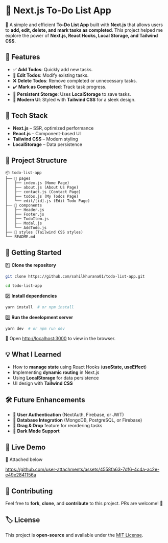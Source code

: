 # 📝 Next.js To-Do List App

🚀 A simple and efficient **To-Do List App** built with **Next.js** that allows users to **add, edit, delete, and mark tasks as completed**. This project helped me explore the power of **Next.js, React Hooks, Local Storage, and Tailwind CSS**.

## 🌟 Features
- ✅ **Add Todos**: Quickly add new tasks.
- 📝 **Edit Todos**: Modify existing tasks.
- ❌ **Delete Todos**: Remove completed or unnecessary tasks.
- ✔️ **Mark as Completed**: Track task progress.
- 💾 **Persistent Storage**: Uses **LocalStorage** to save tasks.
- 🎨 **Modern UI**: Styled with **Tailwind CSS** for a sleek design.

## 🚀 Tech Stack
- **Next.js** – SSR, optimized performance
- **React.js** – Component-based UI
- **Tailwind CSS** – Modern styling
- **LocalStorage** – Data persistence

## 📂 Project Structure
```
📦 todo-list-app
├── 📁 pages
│   ├── index.js (Home Page)
│   ├── about.js (About Us Page)
│   ├── contact.js (Contact Page)
│   ├── todos.js (My Todos Page)
│   └── edit/[id].js (Edit Todo Page)
├── 📁 components
│   ├── Header.js
│   ├── Footer.js
│   ├── TodoItem.js
│   ├── Modal.js
│   └── AddTodo.js
├── 📁 styles (Tailwind CSS styles)
└── README.md
```

## 🎯 Getting Started

1️⃣ **Clone the repository**
```sh
git clone https://github.com/sahilkhurana01/todo-list-app.git

cd todo-list-app
```

2️⃣ **Install dependencies**
```sh
yarn install  # or npm install
```

3️⃣ **Run the development server**
```sh
yarn dev  # or npm run dev
```

📌 Open [http://localhost:3000](http://localhost:3000) to view in the browser.

## 💡 What I Learned
- How to **manage state** using React Hooks (**useState, useEffect**)
- Implementing **dynamic routing** in Next.js
- Using **LocalStorage** for data persistence
- UI design with **Tailwind CSS**

## 🛠️ Future Enhancements
- 🔹 **User Authentication** (NextAuth, Firebase, or JWT)
- 🔹 **Database Integration** (MongoDB, PostgreSQL, or Firebase)
- 🔹 **Drag & Drop** feature for reordering tasks
- 🔹 **Dark Mode Support**

## 📌 Live Demo
🔗 Attached below

https://github.com/user-attachments/assets/4558fa63-7df6-4c4a-ac2e-e49e2841156a



## 📢 Contributing
Feel free to **fork**, **clone**, and **contribute** to this project. PRs are welcome! 🎉

## 🏷️ License
This project is **open-source** and available under the [MIT License](LICENSE).
